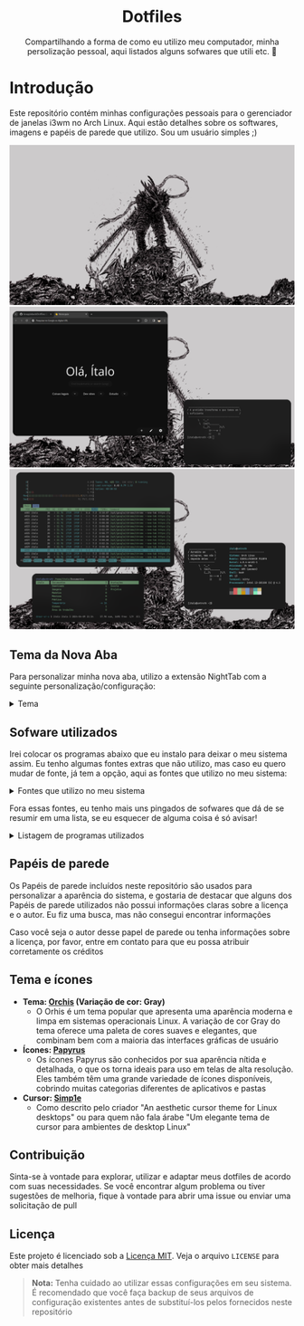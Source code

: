<div align="center">

# Dotfiles

Compartilhando a forma de como eu utilizo meu computador, minha persolização pessoal, aqui listados alguns sofwares que utili etc. 🙂

</div>

# Introdução

Este repositório contém minhas configurações pessoais para o gerenciador de janelas i3wm no Arch Linux. Aqui estão detalhes sobre os softwares, imagens e papéis de parede que utilizo. Sou um usuário simples ;)

![Minha área de trabalho minimalista](./Imagens/Capturas-de-tela/captura-de-tela-09-04-24-21-35-08.png)
![Minha área de trabalho minimalista](./Imagens/Capturas-de-tela/captura-de-tela-09-04-24-21-34-47.png)
![Minha área de trabalho minimalista](./Imagens/Capturas-de-tela/captura-de-tela-09-04-24-21-37-43.png)

## Tema da Nova Aba

Para personalizar minha nova aba, utilizo a extensão NightTab com a seguinte personalização/configuração:

<details>
<summary>Tema</summary>

```json
{
    "nightTab": true,
    "version": "7.5.0",
    "state": {
        "language": "system",
        "layout": {
            "area": {
                "header": { "width": 62, "justify": "center" },
                "bookmark": { "width": 78, "justify": "center" }
            },
            "alignment": "center-center",
            "order": "header-bookmark",
            "direction": "vertical",
            "size": 78,
            "width": 76,
            "padding": 50,
            "gutter": 27,
            "breakpoint": "xs",
            "scrollbar": "none",
            "title": "Nova guia",
            "favicon": "https://images.emojiterra.com/google/noto-emoji/unicode-15.1/color/svg/1f44b.svg",
            "overscroll": { "active": false, "unblur": false }
        },
        "header": {
            "item": { "justify": "center" },
            "greeting": {
                "show": true,
                "type": "custom",
                "custom": "Olá",
                "name": "Ítalo",
                "size": 440,
                "newLine": false
            },
            "transitional": {
                "show": false,
                "type": "time-and-date",
                "size": 124,
                "newLine": false
            },
            "clock": {
                "hour": { "show": false, "display": "number" },
                "minute": { "show": false, "display": "number" },
                "second": { "show": false, "display": "number" },
                "separator": { "show": true, "text": "" },
                "meridiem": { "show": false },
                "hour24": { "show": true },
                "size": 354,
                "newLine": true
            },
            "date": {
                "day": {
                    "show": false,
                    "display": "word",
                    "weekStart": "monday",
                    "length": "long"
                },
                "date": {
                    "show": false,
                    "display": "number",
                    "ordinal": false
                },
                "month": {
                    "show": false,
                    "display": "word",
                    "length": "short",
                    "ordinal": true
                },
                "year": { "show": false, "display": "number" },
                "separator": { "show": true, "text": "" },
                "format": "date-month",
                "size": 160,
                "newLine": true
            },
            "search": {
                "show": true,
                "width": { "by": "custom", "size": 50 },
                "engine": {
                    "selected": "google",
                    "custom": { "name": "", "url": "", "queryName": "" }
                },
                "text": { "justify": "center" },
                "size": 140,
                "newLine": true,
                "newTab": false,
                "string": ""
            },
            "order": ["greeting", "search"],
            "edit": false
        },
        "bookmark": {
            "size": 92,
            "url": { "show": false },
            "line": { "show": false },
            "shadow": { "show": true },
            "hoverScale": { "show": true },
            "orientation": "bottom",
            "style": "block",
            "newTab": false,
            "edit": false,
            "add": false,
            "show": false,
            "item": {}
        },
        "group": {
            "area": { "justify": "center" },
            "order": "header-body",
            "name": { "size": 100 },
            "toolbar": { "size": 100 },
            "edit": false,
            "add": false
        },
        "toolbar": {
            "location": "corner",
            "position": "bottom-right",
            "size": 100,
            "accent": { "show": false },
            "add": { "show": true },
            "edit": { "show": true },
            "newLine": false
        },
        "theme": {
            "color": {
                "range": { "primary": { "h": 0, "s": 0 } },
                "contrast": { "start": 0, "end": 100 },
                "shades": 14
            },
            "accent": {
                "hsl": { "h": 0, "s": 0, "l": 100 },
                "rgb": { "r": 255, "g": 255, "b": 255 },
                "random": { "active": false, "style": "any" },
                "cycle": { "active": false, "speed": 300, "step": 10 }
            },
            "font": {
                "display": {
                    "name": "Open Sans",
                    "weight": 400,
                    "style": "normal"
                },
                "ui": { "name": "Open Sans", "weight": 400, "style": "normal" }
            },
            "background": {
                "type": "color",
                "color": {
                    "hsl": { "h": 0, "s": 0, "l": 6 },
                    "rgb": { "r": 15, "g": 15, "b": 15 }
                },
                "gradient": {
                    "angle": 160,
                    "start": {
                        "hsl": { "h": 206, "s": 16, "l": 40 },
                        "rgb": { "r": 86, "g": 104, "b": 118 }
                    },
                    "end": {
                        "hsl": { "h": 219, "s": 28, "l": 12 },
                        "rgb": { "r": 22, "g": 28, "b": 39 }
                    }
                },
                "image": {
                    "url": "",
                    "blur": 0,
                    "grayscale": 0,
                    "scale": 100,
                    "accent": 0,
                    "opacity": 100,
                    "vignette": { "opacity": 0, "start": 90, "end": 70 }
                },
                "video": {
                    "url": "",
                    "blur": 0,
                    "grayscale": 0,
                    "scale": 100,
                    "accent": 0,
                    "opacity": 100,
                    "vignette": { "opacity": 0, "start": 90, "end": 70 }
                }
            },
            "opacity": { "general": 100 },
            "layout": {
                "color": {
                    "by": "theme",
                    "hsl": { "h": 0, "s": 0, "l": 0 },
                    "rgb": { "r": 0, "g": 0, "b": 0 },
                    "blur": 0,
                    "opacity": 10
                },
                "divider": { "size": 0 }
            },
            "header": {
                "color": {
                    "by": "theme",
                    "hsl": { "h": 0, "s": 0, "l": 0 },
                    "rgb": { "r": 0, "g": 0, "b": 0 },
                    "opacity": 10
                },
                "search": { "opacity": 100 }
            },
            "bookmark": {
                "color": {
                    "by": "theme",
                    "opacity": 10,
                    "hsl": { "h": 0, "s": 0, "l": 0 },
                    "rgb": { "r": 0, "g": 0, "b": 0 }
                },
                "item": { "border": 0, "opacity": 100 }
            },
            "group": { "toolbar": { "opacity": 100 } },
            "toolbar": { "opacity": 100 },
            "style": "dark",
            "radius": 260,
            "shadow": 0,
            "shade": { "opacity": 4, "blur": 4 },
            "custom": { "all": [], "edit": false }
        },
        "search": false,
        "modal": false,
        "menu": true
    },
    "bookmark": []
}
```

</details>

## Sofware utilizados

Irei colocar os programas abaixo que eu instalo para deixar o meu sistema assim. Eu tenho algumas fontes extras que não utilizo, mas caso eu quero mudar de fonte, já tem a opção, aqui as fontes que utilizo no meu sistema:

<details> <summary>Fontes que utilizo no meu sistema</summary>

    ```text
    pacman -S ttf-jetbrains-mono ttf-jetbrains-mono-nerd ttf-nerd-fonts-symbols ttf-nerd-fonts-symbols-common ttf-nerd-fonts-symbols-mono ttf-noto-nerd
    ```

</details>

Fora essas fontes, eu tenho mais uns pingados de sofwares que dá de se resumir em uma lista, se eu esquecer de alguma coisa é só avisar!

<details> <summary>Listagem de programas utilizados</summary>
  
  -   **Edição de Imagens:**
      -   `GIMP`: Um poderoso editor de imagens de código aberto com uma ampla gama de recursos
      -   `Inkscape`: Uma ferramenta de design vetorial de código aberto para criar e editar gráficos vetoriais
  -   **Edição de Código e Arquivos:**
      -   `Vim`: Um editor de texto altamente configurável construído para eficiência
      -   `Visual Studio Code`: Um editor de código-fonte desenvolvido pela Microsoft com suporte a várias linguagens e recursos de desenvolvimento
  -   **Visualização de Imagens:**
      -   `Feh`: Um visualizador de imagem leve para exibir imagens em sistemas X11
      -   `W3M`: Um navegador de texto para a linha de comando
  -   **Papel de Parede:**
      -   `Nitrogen`: Um gerenciador de papéis de parede para definir e manter o plano de fundo da área de trabalho
  -   **Lançador de Aplicativos:**
      -   `Rofi`: Um seletor de aplicativos e lançador de janelas altamente personalizável
  -   **Captura de Tela:**
      -   `Main`: Uma ferramenta de captura de tela rápida e eficiente
      -   `Xclip`: Um utilitário para interagir com a área de transferência do X
      -   `Xdotool`: Uma ferramenta para automatizar interações com janelas X
  -   **Controle de Brilho:**
      -   `Brightnessctl`: Uma ferramenta para controlar o brilho da tela em sistemas que suportam o controle de brilho
  -   **Controle de Áudio:**
      -   `Pactl`: Uma interface de linha de comando para controlar o PulseAudio, o sistema de som padrão do Linux. Ele já veio padrão, não precisei instalar
      -   `Playerctl`: Um utilitário para controlar players de música via linha de comando
  -   **Modo Noturno:**
      -   `Redshift`: Um aplicativo que ajusta a temperatura da cor da tela de acordo com a hora do dia para reduzir a fadiga ocular
  -   **Conectividade Bluetooth:**
      -   `Bluetoothctl`, `Blueman`, `Bluez` e `Bluez-utils`: Conjunto de ferramentas para configurar e gerenciar dispositivos Bluetooth no Linux
  -   **Informações da Bateria:**
      -   `Acpi`: Um utilitário para exibir informações sobre dispositivos ACPI, incluindo bateria
  -   **Gerenciador de Arquivos:**
      -   `Ranger`: Um gerenciador de arquivos baseado em texto para a linha de comando, com navegação estilo Vim
  -   **Personalização do Ambiente:**
      -   `Lxappearance`: Uma ferramenta para personalizar o tema GTK e o ícone do cursor do mouse
      -   `Lightdm-gtk-greeter-settings`: Um utilitário de configuração para o LightDM, um gerenciador de exibição
  -   **Bordas Arredondadas, Blur, etc.:**
      -   `Picom`: Um compositor leve que fornece transparência, sombras e outras efeitos visuais para gerenciadores de janelas
  -   **Terminal:**
      -   `Kitty`: Um emulador de terminal altamente configurável e performático
  -   **Notificações:**
      -   `Dunst`: Um leve e personalizável daemon de notificações para sistemas X11
  -   **AUR:**
      -   `Yay`: Um gerenciador de pacotes AUR (Arch User Repository) para facilitar a instalação de software não oficial no Arch Linux
  -   **Navegador Web:**
      -   `Google Chrome` ou `Chromium`: Navegadores da Web desenvolvidos pelo Google, conhecidos por sua rapidez e suporte a tecnologias web modernas. Utilizo mais sites online, então me serve muito um navegador
  - **Economia de Energia:**
    -   `TLP`: Um utilitário para gerenciar a eficiência energia do sistema
    -   `CpuPower`: Um utilitário para gerenciar a eficiência da CPU do sistema

</details>

## Papéis de parede

Os Papéis de parede incluídos neste repositório são usados para personalizar a aparência do sistema, e gostaria de destacar que alguns dos Papéis de parede utilizados não possui informações claras sobre a licença e o autor. Eu fiz uma busca, mas não consegui encontrar informações

Caso você seja o autor desse papel de parede ou tenha informações sobre a licença, por favor, entre em contato para que eu possa atribuir corretamente os créditos

## Tema e ícones

-   **Tema: [Orchis](https://github.com/vinceliuice/Orchis-theme) (Variação de cor: Gray)**
    -   O Orhis é um tema popular que apresenta uma aparência moderna e limpa em sistemas operacionais Linux. A variação de cor Gray do tema oferece uma paleta de cores suaves e elegantes, que combinam bem com a maioria das interfaces gráficas de usuário
-   **Ícones: [Papyrus](https://github.com/PapirusDevelopmentTeam/papirus-icon-theme)**
    -   Os ícones Papyrus são conhecidos por sua aparência nítida e detalhada, o que os torna ideais para uso em telas de alta resolução. Eles também têm uma grande variedade de ícones disponíveis, cobrindo muitas categorias diferentes de aplicativos e pastas
-   **Cursor: [Simp1e](https://gitlab.com/cursors/simp1e)**
    -   Como descrito pelo criador "An aesthetic cursor theme for Linux desktops" ou para quem não fala árabe "Um elegante tema de cursor para ambientes de desktop Linux"

## Contribuição

Sinta-se à vontade para explorar, utilizar e adaptar meus dotfiles de acordo com suas necessidades. Se você encontrar algum problema ou tiver sugestões de melhoria, fique à vontade para abrir uma issue ou enviar uma solicitação de pull

## Licença

Este projeto é licenciado sob a [Licença MIT](./LICENSE). Veja o arquivo `LICENSE` para obter mais detalhes

> **Nota:** Tenha cuidado ao utilizar essas configurações em seu sistema. É recomendado que você faça backup de seus arquivos de configuração existentes antes de substituí-los pelos fornecidos neste repositório
